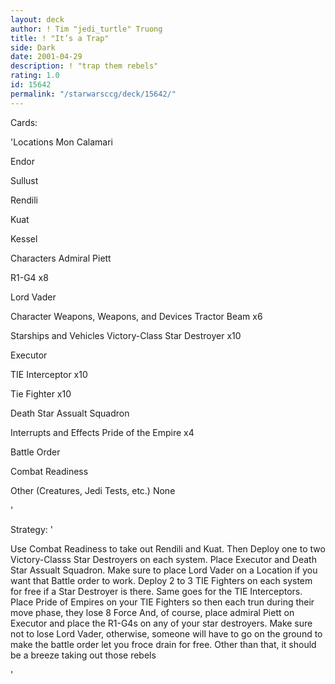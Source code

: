 ```yaml
---
layout: deck
author: ! Tim "jedi_turtle" Truong
title: ! "It’s a Trap"
side: Dark
date: 2001-04-29
description: ! "trap them rebels"
rating: 1.0
id: 15642
permalink: "/starwarsccg/deck/15642/"
---
```

Cards: 

'Locations Mon Calamari 

Endor 

Sullust 

Rendili 

Kuat 

Kessel


Characters Admiral Piett 

R1-G4 x8 

Lord Vader


Character Weapons, Weapons, and Devices Tractor Beam x6


Starships and Vehicles Victory-Class Star Destroyer x10 

Executor 

TIE Interceptor x10 

Tie Fighter x10 

Death Star Assualt Squadron 



Interrupts and Effects Pride of the Empire x4 

Battle Order 

Combat Readiness 




Other (Creatures, Jedi Tests, etc.) None

'

Strategy: '

Use Combat Readiness to take out Rendili and Kuat. Then Deploy one to two Victory-Classs Star Destroyers on each system. Place Executor and Death Star Assualt Squadron. Make sure to place Lord Vader on a Location if you want that Battle order to work. Deploy 2 to 3 TIE Fighters on each system for free if a Star Destroyer is there. Same goes for the TIE Interceptors. Place Pride of Empires on your TIE Fighters so then each trun during their move phase, they lose 8 Force And, of course, place admiral Piett on Executor and place the R1-G4s on any of your star destroyers. Make sure not to lose Lord Vader, otherwise, someone will have to go on the ground to make the battle order let you froce drain for free. Other than that, it should be a breeze taking out those rebels

'

